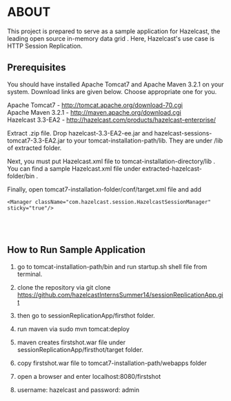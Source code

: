 <h1>ABOUT</h1>
This project is prepared to serve as a sample application for Hazelcast, the leading open source in-memory data grid . Here, Hazelcast's use case is HTTP Session Replication. 
 
<h2>Prerequisites</h2>
You should have installed Apache Tomcat7 and Apache Maven 3.2.1 on your system. Download links are given below. Choose appropriate one for you.

Apache Tomcat7 - http://tomcat.apache.org/download-70.cgi <br />
Apache Maven 3.2.1 - http://maven.apache.org/download.cgi<br />
Hazelcast 3.3-EA2 - http://hazelcast.com/products/hazelcast-enterprise/ 

Extract .zip file. Drop hazelcast-3.3-EA2-ee.jar and hazelcast-sessions-tomcat7-3.3-EA2.jar to your tomcat-installation-path/lib. They are under /lib of extracted folder.<br />

Next, you must put Hazelcast.xml file to tomcat-installation-directory/lib . You can find a sample Hazelcast.xml file under extracted-hazelcast-folder/bin .

Finally, open tomcat7-installation-folder/conf/target.xml file and add

`<Manager className="com.hazelcast.session.HazelcastSessionManager" sticky="true"/>`

<br />
<br />

<h2>How to Run Sample Application</h2>


1) go to tomcat-installation-path/bin and run startup.sh shell file from terminal.

2) clone the repository via git clone https://github.com/hazelcastInternsSummer14/sessionReplicationApp.git

3) then go to sessionReplicationApp/firsthot folder.

4) run maven via sudo mvn tomcat:deploy

5) maven creates firstshot.war file under sessionReplicationApp/firsthot/target folder.

6) copy firstshot.war file to tomcat7-installation-path/webapps folder

7) open a browser and enter localhost:8080/firstshot

8) username: hazelcast and password: admin
